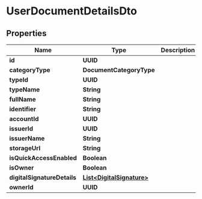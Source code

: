 

# UserDocumentDetailsDto


## Properties

Name | Type | Description | Notes
------------ | ------------- | ------------- | -------------
**id** | **UUID** |  |  [optional]
**categoryType** | **DocumentCategoryType** |  |  [optional]
**typeId** | **UUID** |  |  [optional]
**typeName** | **String** |  |  [optional]
**fullName** | **String** |  |  [optional]
**identifier** | **String** |  |  [optional]
**accountId** | **UUID** |  |  [optional]
**issuerId** | **UUID** |  |  [optional]
**issuerName** | **String** |  |  [optional]
**storageUrl** | **String** |  |  [optional]
**isQuickAccessEnabled** | **Boolean** |  |  [optional]
**isOwner** | **Boolean** |  |  [optional]
**digitalSignatureDetails** | [**List&lt;DigitalSignature&gt;**](DigitalSignature.md) |  |  [optional]
**ownerId** | **UUID** |  |  [optional]



